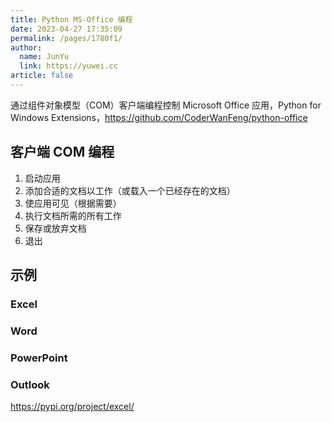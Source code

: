 ```yaml
---
title: Python MS-Office 编程
date: 2023-04-27 17:35:09
permalink: /pages/1780f1/
author: 
  name: JunYu
  link: https://yuwei.cc
article: false
---
```

通过组件对象模型（COM）客户端编程控制 Microsoft Office 应用，Python for Windows Extensions，https://github.com/CoderWanFeng/python-office
## 客户端 COM 编程
1. 启动应用
2. 添加合适的文档以工作（或载入一个已经存在的文档）
3. 使应用可见（根据需要）
4. 执行文档所需的所有工作
5. 保存或放弃文档
6. 退出
## 示例
### Excel
### Word
### PowerPoint
### Outlook

https://pypi.org/project/excel/